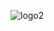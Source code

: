 ![logo2](https://github.com/VELOSOGOMES2/teste/assets/131006621/a941a077-af06-48d0-902b-eabee1acf9f7)
